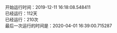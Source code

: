 开始运行时间：2019-12-11 16:18:08.548411  
已经运行：112天  
已经运行：210次  
最后一次运行的时间是：2020-04-01 16:39:00.715287  
